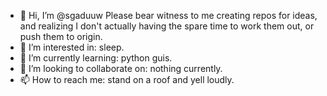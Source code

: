 - 👋 Hi, I’m @sgaduuw
  Please bear witness to me creating repos for ideas, and realizing I don't actually having the spare time to work them out, or push them to origin.
- 👀 I’m interested in: sleep.
- 🌱 I’m currently learning: python guis.
- 💞️ I’m looking to collaborate on: nothing currently.
- 📫 How to reach me: stand on a roof and yell loudly.

<!---
sgaduuw/sgaduuw is a ✨ special ✨ repository because its `README.md` (this file) appears on your GitHub profile.
You can click the Preview link to take a look at your changes.
--->
